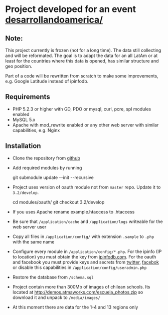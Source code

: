 # Project developed for an event [desarrollandoamerica/](http://desarrollandoamerica.org/)

## Note:

This project currently is frozen (not for a long time). The data still collecting and will be reformated. The goal is to adapt the data for an all LatAm or at least for the countries where this data is opened, has similar structure and geo position.

Part of a code will be rewritten from scratch to make some improvements, e.g. Google Latitude instead of ipinfodb.

## Requirements

* PHP 5.2.3 or higher with GD, PDO or mysql, curl, pcre, spl modules enabled
* MySQL 5.x
* Apache with mod_rewrite enabled or any other web server with similar capabilities, e.g. Nginx

## Installation

* Clone the repository from [github](https://github.com/desarrollandoAmericaLatina/escuela-popular)
* Add required modules by running 

    git submodule update --init --recursive

* Project uses version of oauth module not from `master` repo. Update it to `3.2/develop`.

    cd modules/oauth/
    git checkout 3.2/develop

* If you uses Apache rename example.htaccess to .htaccess
* Be sure that `/application/cache` and `/application/logs` writeable for the web server user
* Copy all files in `/application/config/` with extension `.sample` to `.php` with the same name
* Configure every module in `/application/config/*.php`. For the ipinfo (IP to location) you must obtain the key from [ipinfodb.com](http://ipinfodb.com/account.php). For the oauth and facebook you must provide keys and secrets from [twitter](https://dev.twitter.com/apps), [facebok](https://developers.facebook.com/apps) or disable this capabilities in `/application/config/useradmin.php`
* Restore the database from `/schema.sql`
* Project contain more than 300Mb of images of chilean schools. Its located at http://demos.atmaworks.com/escuela_photos.zip so download it and unpack to `/media/images/`
* At this moment there are data for the 1-4 and 13 regions only
